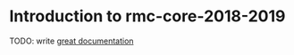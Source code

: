 # Introduction to rmc-core-2018-2019

TODO: write [great documentation](http://jacobian.org/writing/what-to-write/)

